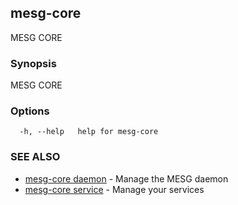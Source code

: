 ## mesg-core

MESG CORE

### Synopsis

MESG CORE

### Options

```
  -h, --help   help for mesg-core
```

### SEE ALSO

* [mesg-core daemon](mesg-core_daemon.md)	 - Manage the MESG daemon
* [mesg-core service](mesg-core_service.md)	 - Manage your services

